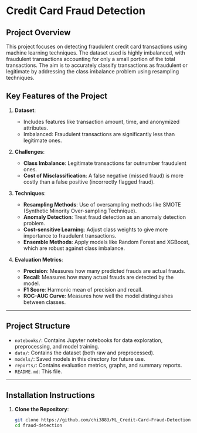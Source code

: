 # Credit Card Fraud Detection

## Project Overview

This project focuses on detecting fraudulent credit card transactions using machine learning techniques. The dataset used is highly imbalanced, with fraudulent transactions accounting for only a small portion of the total transactions. The aim is to accurately classify transactions as fraudulent or legitimate by addressing the class imbalance problem using resampling techniques.

## Key Features of the Project

1. **Dataset**: 
   - Includes features like transaction amount, time, and anonymized attributes.
   - Imbalanced: Fraudulent transactions are significantly less than legitimate ones.

2. **Challenges**:
   - **Class Imbalance**: Legitimate transactions far outnumber fraudulent ones.
   - **Cost of Misclassification**: A false negative (missed fraud) is more costly than a false positive (incorrectly flagged fraud).

3. **Techniques**:
   - **Resampling Methods**: Use of oversampling methods like SMOTE (Synthetic Minority Over-sampling Technique).
   - **Anomaly Detection**: Treat fraud detection as an anomaly detection problem.
   - **Cost-sensitive Learning**: Adjust class weights to give more importance to fraudulent transactions.
   - **Ensemble Methods**: Apply models like Random Forest and XGBoost, which are robust against class imbalance.

4. **Evaluation Metrics**:
   - **Precision**: Measures how many predicted frauds are actual frauds.
   - **Recall**: Measures how many actual frauds are detected by the model.
   - **F1 Score**: Harmonic mean of precision and recall.
   - **ROC-AUC Curve**: Measures how well the model distinguishes between classes.

---

## Project Structure

- `notebooks/`: Contains Jupyter notebooks for data exploration, preprocessing, and model training.
- `data/`: Contains the dataset (both raw and preprocessed).
- `models/`: Saved models in this directory for future use.
- `reports/`: Contains evaluation metrics, graphs, and summary reports.
- `README.md`: This file.

---

## Installation Instructions

1. **Clone the Repository**:
   ```bash
   git clone https://github.com/chi3883/ML_Credit-Card-Fraud-Detection/edit/main/README.git
   cd fraud-detection
